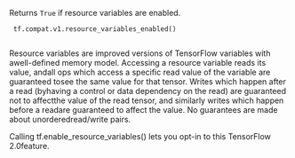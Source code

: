 Returns  `True`  if resource variables are enabled.

```
 tf.compat.v1.resource_variables_enabled()
 
```

Resource variables are improved versions of TensorFlow variables with awell-defined memory model. Accessing a resource variable reads its value, andall ops which access a specific read value of the variable are guaranteed tosee the same value for that tensor. Writes which happen after a read (byhaving a control or data dependency on the read) are guaranteed not to affectthe value of the read tensor, and similarly writes which happen before a readare guaranteed to affect the value. No guarantees are made about unorderedread/write pairs.

Calling tf.enable_resource_variables() lets you opt-in to this TensorFlow 2.0feature.

